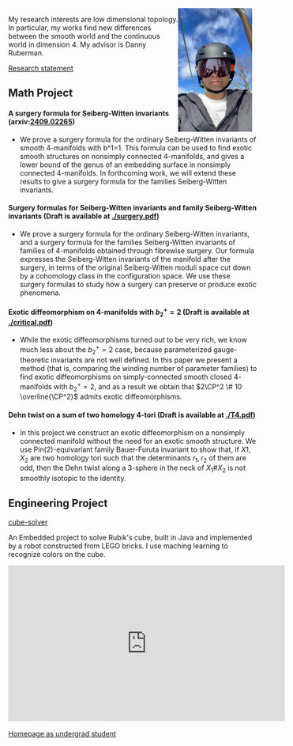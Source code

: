 <img src="./picture.jpg" alt="我的照片" style="float: right; margin-right: 10px; width: 150px; height: 250px;">

My research interests are low dimensional topology. In particular, my works find new differences between the smooth world and the continuous world in dimension 4. My advisor is Danny Ruberman. 

[Research statement](./research_statement.pdf) 

## Math Project

#### A surgery formula for Seiberg-Witten invariants (arxiv:[2409.02265](https://arxiv.org/abs/2409.02265))
- We prove a surgery formula for the ordinary Seiberg-Witten invariants of smooth 4-manifolds with b^1=1. This formula can be used to find exotic smooth structures on nonsimply connected 4-manifolds, and gives a lower bound of the genus of an embedding surface in nonsimply connected 4-manifolds. In forthcoming work, we will extend these results to give a surgery formula for the families Seiberg-Witten invariants. 

#### Surgery formulas for Seiberg-Witten invariants and family Seiberg-Witten invariants (Draft is available at [./surgery.pdf](./surgery.pdf))
- We prove a surgery formula for the ordinary Seiberg-Witten invariants, and a surgery formula for the families Seiberg-Witten invariants of families of 4-manifolds obtained through fibrewise surgery. Our formula expresses the Seiberg-Witten invariants of the manifold after the surgery, in terms of the original Seiberg-Witten moduli space cut down by a cohomology class in the configuration space. We use these surgery formulas to study how a surgery can preserve or produce exotic phenomena.

#### Exotic diffeomorphism on $4$-manifolds with $b_2^+ = 2$ (Draft is available at [./critical.pdf](./critical.pdf))
- While the exotic diffeomorphisms turned out to be very rich, we know much less about the $b^+_2 =2$ case, because parameterized gauge-theoretic invariants are not well defined. In this paper we present a method (that is, comparing the winding number of parameter families) to find exotic diffeomorphisms on simply-connected smooth closed $4$-manifolds with $b^+_2 =2$, and as a result we obtain that $2\CP^2 \# 10 \overline{\CP^2}$ admits exotic diffeomorphisms.

#### Dehn twist on a sum of two homology $4$-tori (Draft is available at [./T4.pdf](./T4.pdf))
- In this project we construct an exotic diffeomorphism on a nonsimply connected manifold without the need for an exotic smooth structure. We use Pin(2)-equivariant family Bauer-Furuta invariant to show that, if $X1,X_2$ are two homology tori such that the determinants $r_1,r_2$ of them are odd, then the Dehn twist along a $3$-sphere in the neck of $X_1\# X_2$ is not smoothly isotopic to the identity.

## Engineering Project

[cube-solver](https://github.com/hcqiu/cube-solver)

An Embedded project to solve Rubik's cube, built in Java and implemented by a robot constructed from LEGO bricks. I use maching learning to recognize colors on the cube.

<iframe width="560" height="315" src="https://www.youtube.com/embed/dAfDIDdDclc" frameborder="0" allow="accelerometer; autoplay; encrypted-media; gyroscope; picture-in-picture" allowfullscreen></iframe>


[Homepage as undergrad student](./undergrad.md)

